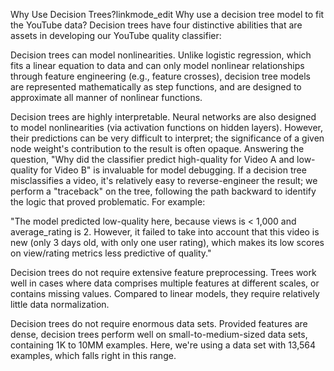 Why Use Decision Trees?linkmode_edit
Why use a decision tree model to fit the YouTube data? Decision trees have four distinctive abilities that are assets in developing our YouTube quality classifier:

Decision trees can model nonlinearities. Unlike logistic regression, which fits a linear equation to data and can only model nonlinear relationships through feature engineering (e.g., feature crosses), decision tree models are represented mathematically as step functions, and are designed to approximate all manner of nonlinear functions.

Decision trees are highly interpretable. Neural networks are also designed to model nonlinearities (via activation functions on hidden layers). However, their predictions can be very difficult to interpret; the significance of a given node weight's contribution to the result is often opaque. Answering the question, "Why did the classifier predict high-quality for Video A and low-quality for Video B" is invaluable for model debugging. If a decision tree misclassifies a video, it's relatively easy to reverse-engineer the result; we perform a "traceback" on the tree, following the path backward to identify the logic that proved problematic. For example:

"The model predicted low-quality here, because views is < 1,000 and average_rating is 2. However, it failed to take into account that this video is new (only 3 days old, with only one user rating), which makes its low scores on view/rating metrics less predictive of quality."

Decision trees do not require extensive feature preprocessing. Trees work well in cases where data comprises multiple features at different scales, or contains missing values. Compared to linear models, they require relatively little data normalization.

Decision trees do not require enormous data sets. Provided features are dense, decision trees perform well on small-to-medium-sized data sets, containing 1K to 10MM examples. Here, we're using a data set with 13,564 examples, which falls right in this range.


